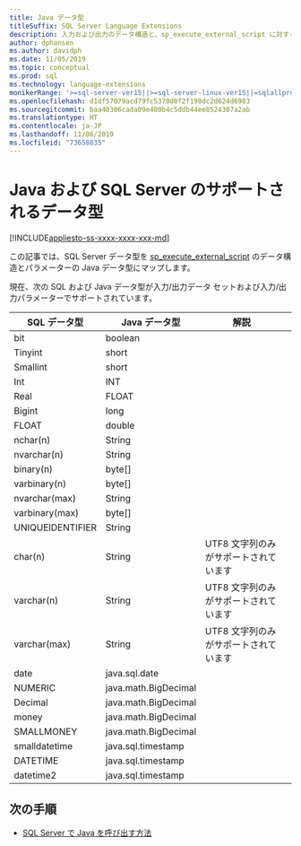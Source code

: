 ```yaml
---
title: Java データ型
titleSuffix: SQL Server Language Extensions
description: 入力および出力のデータ構造と、sp_execute_external_script に対する入力パラメーターのデータ型を Java から SQL Server にマップします。
author: dphansen
ms.author: davidph
ms.date: 11/05/2019
ms.topic: conceptual
ms.prod: sql
ms.technology: language-extensions
monikerRange: '>=sql-server-ver15||>=sql-server-linux-ver15||=sqlallproducts-allversions'
ms.openlocfilehash: d1df57079acd79fc5370d0f2f198dc2d624d6983
ms.sourcegitcommit: baa40306cada09e480b4c5ddb44ee8524307a2ab
ms.translationtype: HT
ms.contentlocale: ja-JP
ms.lasthandoff: 11/06/2019
ms.locfileid: "73658835"
---
```

# <a name="java-and-sql-server-supported-data-types"></a>Java および SQL Server のサポートされるデータ型
[!INCLUDE[appliesto-ss-xxxx-xxxx-xxx-md](../../includes/appliesto-ss-xxxx-xxxx-xxx-md.md)]

この記事では、SQL Server データ型を [sp_execute_external_script](https://docs.microsoft.com/sql/relational-databases/system-stored-procedures/sp-execute-external-script-transact-sql) のデータ構造とパラメーターの Java データ型にマップします。

現在、次の SQL および Java データ型が入力/出力データ セットおよび入力/出力パラメーターでサポートされています。

| SQL データ型        | Java データ型 | 解説 | |
| ------------- |-------------|-|-|
| bit      | boolean | | |
| Tinyint      | short      | | |
| Smallint | short      | | |
| Int | INT      | | |
| Real | FLOAT      | | |
| Bigint | long      | | |
| FLOAT | double      | | |
| nchar(n) | String      | | |
| nvarchar(n) | String      | | |
| binary(n) | byte[]      | | |
| varbinary(n) | byte[]      | | |
| nvarchar(max) | String      | | |
| varbinary(max) | byte[]      | | |
| UNIQUEIDENTIFIER | String | | |
| char(n) | String | UTF8 文字列のみがサポートされています | |
| varchar(n) | String | UTF8 文字列のみがサポートされています | |
| varchar(max) | String | UTF8 文字列のみがサポートされています | |
| date | java.sql.date  | | |
| NUMERIC | java.math.BigDecimal  | | |
| Decimal | java.math.BigDecimal  | | |
| money | java.math.BigDecimal  | | |
| SMALLMONEY | java.math.BigDecimal  | | |
| smalldatetime | java.sql.timestamp  | | |
| DATETIME | java.sql.timestamp  | | |
| datetime2 | java.sql.timestamp  | | |


## <a name="next-steps"></a>次の手順

+ [SQL Server で Java を呼び出す方法](../how-to/call-java-from-sql.md)
